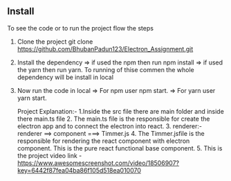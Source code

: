 

## Install

To see the code or to run the project flow the steps 
1. Clone the project git clone https://github.com/BhubanPadun123/Electron_Assignment.git
2. Install the dependency
   => if used the npm then run npm install
   => if used the yarn then run yarn.
   To running of thise commen the whole dependency will be install in local
3. Now run the code in local
   => For npm user npm start.
   => For yarn user yarn start.

   Project Explanation:-
   1.Inside the src file there are main folder and inside there main.ts file
   2. The main.ts file is the responsible for create the electron app and to connect the electron into react.
   3. renderer:- renderer ==> component ===> Timmer.js
   4. The Timmer.jsfile is the responsible for rendering the react component with electron component. This is the pure react functional base component.
   5. This is the project video link - https://www.awesomescreenshot.com/video/18506907?key=6442f87fea04ba86f105d518ea010070

